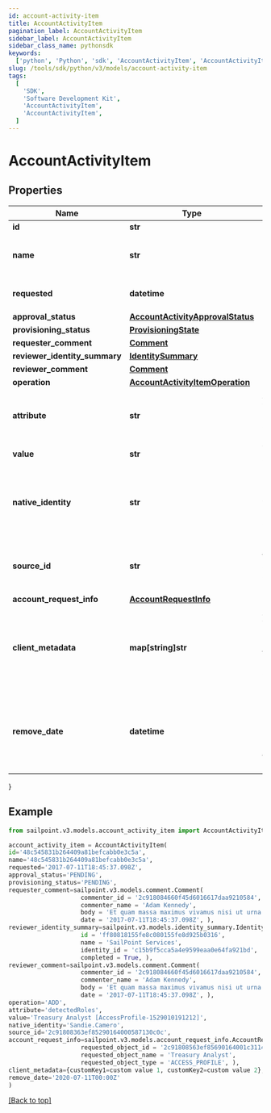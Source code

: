 ```yaml
---
id: account-activity-item
title: AccountActivityItem
pagination_label: AccountActivityItem
sidebar_label: AccountActivityItem
sidebar_class_name: pythonsdk
keywords:
  ['python', 'Python', 'sdk', 'AccountActivityItem', 'AccountActivityItem']
slug: /tools/sdk/python/v3/models/account-activity-item
tags:
  [
    'SDK',
    'Software Development Kit',
    'AccountActivityItem',
    'AccountActivityItem',
  ]
---
```


# AccountActivityItem

## Properties

| Name | Type | Description | Notes |
| --- | --- | --- | --- |
| **id** | **str** | Item id | [optional] |
| **name** | **str** | Human-readable display name of item | [optional] |
| **requested** | **datetime** | Date and time item was requested | [optional] |
| **approval_status** | [**AccountActivityApprovalStatus**](account-activity-approval-status) |  | [optional] |
| **provisioning_status** | [**ProvisioningState**](provisioning-state) |  | [optional] |
| **requester_comment** | [**Comment**](comment) |  | [optional] |
| **reviewer_identity_summary** | [**IdentitySummary**](identity-summary) |  | [optional] |
| **reviewer_comment** | [**Comment**](comment) |  | [optional] |
| **operation** | [**AccountActivityItemOperation**](account-activity-item-operation) |  | [optional] |
| **attribute** | **str** | Attribute to which account activity applies | [optional] |
| **value** | **str** | Value of attribute | [optional] |
| **native_identity** | **str** | Native identity in the target system to which the account activity applies | [optional] |
| **source_id** | **str** | Id of Source to which account activity applies | [optional] |
| **account_request_info** | [**AccountRequestInfo**](account-request-info) |  | [optional] |
| **client_metadata** | **map[string]str** | Arbitrary key-value pairs, if any were included in the corresponding access request item | [optional] |
| **remove_date** | **datetime** | The date the role or access profile or entitlement is no longer assigned to the specified identity. | [optional] |

}

## Example

```python
from sailpoint.v3.models.account_activity_item import AccountActivityItem

account_activity_item = AccountActivityItem(
id='48c545831b264409a81befcabb0e3c5a',
name='48c545831b264409a81befcabb0e3c5a',
requested='2017-07-11T18:45:37.098Z',
approval_status='PENDING',
provisioning_status='PENDING',
requester_comment=sailpoint.v3.models.comment.Comment(
                    commenter_id = '2c918084660f45d6016617daa9210584',
                    commenter_name = 'Adam Kennedy',
                    body = 'Et quam massa maximus vivamus nisi ut urna tincidunt metus elementum erat.',
                    date = '2017-07-11T18:45:37.098Z', ),
reviewer_identity_summary=sailpoint.v3.models.identity_summary.IdentitySummary(
                    id = 'ff80818155fe8c080155fe8d925b0316',
                    name = 'SailPoint Services',
                    identity_id = 'c15b9f5cca5a4e9599eaa0e64fa921bd',
                    completed = True, ),
reviewer_comment=sailpoint.v3.models.comment.Comment(
                    commenter_id = '2c918084660f45d6016617daa9210584',
                    commenter_name = 'Adam Kennedy',
                    body = 'Et quam massa maximus vivamus nisi ut urna tincidunt metus elementum erat.',
                    date = '2017-07-11T18:45:37.098Z', ),
operation='ADD',
attribute='detectedRoles',
value='Treasury Analyst [AccessProfile-1529010191212]',
native_identity='Sandie.Camero',
source_id='2c91808363ef85290164000587130c0c',
account_request_info=sailpoint.v3.models.account_request_info.AccountRequestInfo(
                    requested_object_id = '2c91808563ef85690164001c31140c0c',
                    requested_object_name = 'Treasury Analyst',
                    requested_object_type = 'ACCESS_PROFILE', ),
client_metadata={customKey1=custom value 1, customKey2=custom value 2},
remove_date='2020-07-11T00:00Z'
)

```

[[Back to top]](#)

